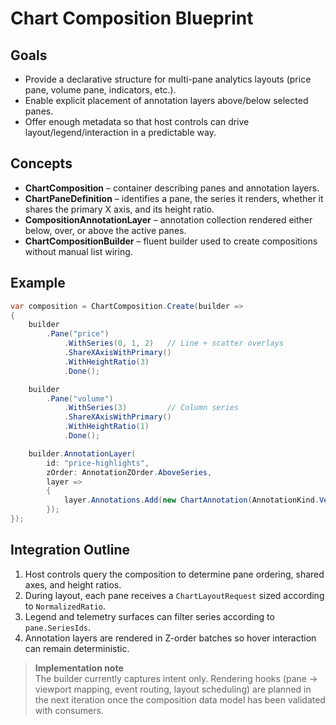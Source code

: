 # Chart Composition Blueprint

## Goals

- Provide a declarative structure for multi-pane analytics layouts (price pane, volume pane, indicators, etc.).
- Enable explicit placement of annotation layers above/below selected panes.
- Offer enough metadata so that host controls can drive layout/legend/interaction in a predictable way.

## Concepts

- **ChartComposition** – container describing panes and annotation layers.
- **ChartPaneDefinition** – identifies a pane, the series it renders, whether it shares the primary X axis, and its height ratio.
- **CompositionAnnotationLayer** – annotation collection rendered either below, over, or above the active panes.
- **ChartCompositionBuilder** – fluent builder used to create compositions without manual list wiring.

## Example

```csharp
var composition = ChartComposition.Create(builder =>
{
    builder
        .Pane("price")
            .WithSeries(0, 1, 2)   // Line + scatter overlays
            .ShareXAxisWithPrimary()
            .WithHeightRatio(3)
            .Done();

    builder
        .Pane("volume")
            .WithSeries(3)         // Column series
            .ShareXAxisWithPrimary()
            .WithHeightRatio(1)
            .Done();

    builder.AnnotationLayer(
        id: "price-highlights",
        zOrder: AnnotationZOrder.AboveSeries,
        layer =>
        {
            layer.Annotations.Add(new ChartAnnotation(AnnotationKind.VerticalLine, value: 172_800, "Event window"));
        });
});
```

## Integration Outline

1. Host controls query the composition to determine pane ordering, shared axes, and height ratios.
2. During layout, each pane receives a `ChartLayoutRequest` sized according to `NormalizedRatio`.
3. Legend and telemetry surfaces can filter series according to `pane.SeriesIds`.
4. Annotation layers are rendered in Z-order batches so hover interaction can remain deterministic.

> **Implementation note**  
> The builder currently captures intent only. Rendering hooks (pane → viewport mapping, event routing, layout scheduling) are planned in the next iteration once the composition data model has been validated with consumers.
